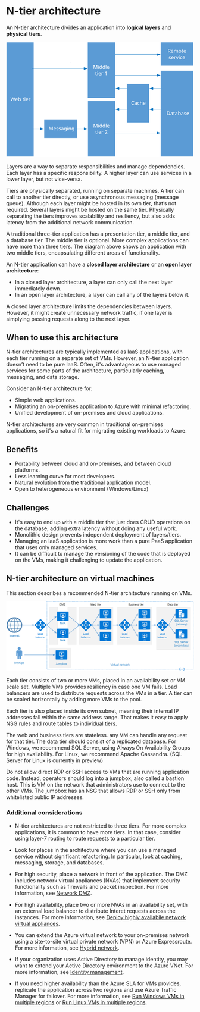 # N-tier architecture

An N-tier architecture divides an application into **logical layers** and **physical tiers**. 

![](./images/n-tier-logical.svg)

Layers are a way to separate responsibilities and manage dependencies. Each layer has a specific responsibility. A higher layer can use services in a lower layer, but not vice-versa. 

Tiers are physically separated, running on separate machines. A tier can call to another tier directly, or use asynchronous messaging (message queue). Although each layer might be hosted in its own tier, that’s not required. Several layers might be hosted on the same tier. Physically separating the tiers improves scalability and resiliency, but also adds latency from the additional network communication. 

A traditional three-tier application has a presentation tier, a middle tier, and a database tier. The middle tier is optional. More complex applications can have more than three tiers. The diagram above shows an application with two middle tiers, encapsulating different areas of functionality. 

An N-tier application can have a **closed layer architecture** or an **open layer architecture**:

- In a closed layer architecture, a layer can only call the next layer immediately down. 
- In an open layer architecture, a layer can call any of the layers below it. 

A closed layer architecture limits the dependencies between layers. However, it might create unnecessary network traffic, if one layer is simplying passing requests along to the next layer. 


## When to use this architecture

N-tier architectures are typically implemented as IaaS applications, with each tier running on a separate set of VMs. However, an N-tier application doesn’t need to be pure IaaS. Often, it's advantageous to use managed services for some parts of the architecture, particularly caching, messaging, and data storage.

Consider an N-tier architecture for:

- Simple web applications. 
- Migrating an on-premises application to Azure with minimal refactoring.
- Unified development of on-premises and cloud applications.

N-tier architectures are very common in traditional on-premises applications, so it's a natural fit for migrating existing workloads to Azure.

## Benefits

- Portability between cloud and on-premises, and between cloud platforms.
- Less learning curve for most developers.
- Natural evolution from the traditional application model.
- Open to heterogeneous environment (Windows/Linux)

## Challenges

- It's easy to end up with a middle tier that just does CRUD operations on the database, adding extra latency without doing any useful work. 
- Monolithic design prevents independent deployment of layers/tiers.
- Managing an IaaS application is more work than a pure PaaS application that uses only managed services. 
- It can be difficult to manage the versioning of the code that is deployed on the VMs, making it challenging to update the application.

## N-tier architecture on virtual machines

This section describes a recommended N-tier architecture running on VMs. 

![](./images/n-tier-physical.png)

Each tier consists of two or more VMs, placed in an availability set or VM scale set. Multiple VMs provides resiliency in case one VM fails. Load balancers  are used to distribute requests across the VMs in a tier. A tier can be scaled horizontally by adding more VMs to the pool. 

Each tier is also placed inside its own subnet, meaning their internal IP addresses fall within the same address range. That makes it easy to apply NSG rules and route tables to individual tiers.

The web and business tiers are stateless. any VM can handle any request for that tier. The data tier should consist of a replicated database. For Windows, we recommend SQL Server, using Always On Availability Groups for high availability. For Linux, we recommend Apache Cassandra. (SQL Server for Linux is currently in preview) 

Do not allow direct RDP or SSH access to VMs that are running application code. Instead, operators should log into a jumpbox, also called a bastion host. This is  VM on the network that administrators use to connect to the other VMs. The jumpbox has an NSG that allows RDP or SSH only from whitelisted public IP addresses.


### Additional considerations

- N-tier architectures are not restricted to three tiers. For more complex applications, it is common to have more tiers. In that case, consider using layer-7 routing to route requests to a particular tier.

- Look for places in the architecture where you can use a managed service without significant refactoring. In particular, look at caching, messaging, storage, and databases. 

- For high security, place a network in front of the application. The DMZ includes network virtual appliances (NVAs) that implement security functionality such as firewalls and packet inspection. For more information, see [Network DMZ][dmz].

- For high availability, place two or more NVAs in an availability set, with an external load balancer to distribute Interet requests across the instances. For more information, see [Deploy highly availabile network virtual appliances][ha-nva].

- You can extend the Azure virtual network to your on-premises network using a site-to-site virtual private network (VPN) or Azure Expressroute. For more information, see [Hybrid network][hybrid-network].

- If your organization uses Active Directory to manage identity, you may want to extend your Active Directory environment to the Azure VNet. For more information, see [Identity management][identity].

- If you need higher availability than the Azure SLA for VMs provides, replicate the application across two regions and use Azure Traffic Manager for failover. For more information, see [Run Windows VMs in multiple regions][multiregion-windows] or [Run Linux VMs in multiple regions][multiregion-linux].

[dmz]: ../../reference-architectures/dmz/index.md
[ha-nva]: ../../reference-architectures/dmz/nva-ha.md
[hybrid-network]: ../../reference-architectures/hybrid-networking/index.md
[identity]: ../../reference-architectures/identity/index.md
[multiregion-windows]: ../../reference-architectures/virtual-machines-windows/multi-region-application.md
[multiregion-linux]: ../../reference-architectures/virtual-machines-linux/multi-region-application.md